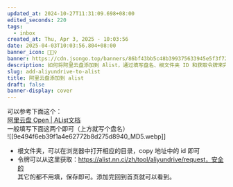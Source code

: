 ```yaml
---
updated_at: 2024-10-27T11:31:09.698+08:00
edited_seconds: 220
tags:
  - inbox
created_at: Thu, Apr 3, 2025 - 10:03:56
date: 2025-04-03T10:03:56.804+08:00
banner_icon: 🤵🏼‍♀️
banner: https://cdn.jsongo.top/banners/86bf43bb5c48b399375633945e5f3f72.jpg
description: 如何将阿里云盘添加到 Alist，通过填写盘名、根文件夹 ID 和获取令牌来完成配置
slug: add-aliyundrive-to-alist
title: 阿里云盘添加到 alist
draft: false
banner-display: cover
---
```

可以参考下面这个：  
[阿里云盘 Open \| AList文档](https://alist.nn.ci/zh/guide/drivers/aliyundrive_open.html)  
一般填写下面这两个即可（上方就写个盘名）  
![[9e494f6eb39f1a4e62772b8d275d8940_MD5.webp]]
- 根文件夹，可以在浏览器中打开相应的目录，copy 地址中的 id 即可
- 令牌可以从这里获取：https://alist.nn.ci/zh/tool/aliyundrive/request，安全的  
其它的都不用填，保存即可。添加完回到首页就可以看到。
